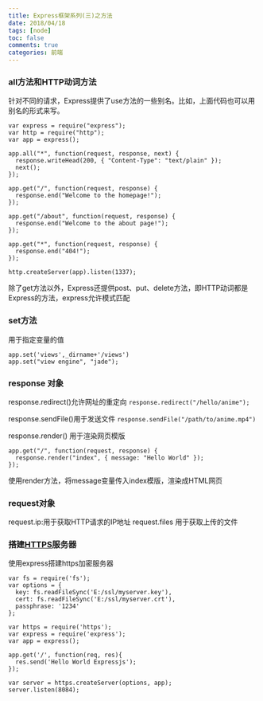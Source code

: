 ```yaml
---
title: Express框架系列(三)之方法
date: 2018/04/18
tags: [node]
toc: false
comments: true
categories: 前端
---
```


### all方法和HTTP动词方法
针对不同的请求，Express提供了use方法的一些别名。比如，上面代码也可以用别名的形式来写。


```
var express = require("express");
var http = require("http");
var app = express();

app.all("*", function(request, response, next) {
  response.writeHead(200, { "Content-Type": "text/plain" });
  next();
});

app.get("/", function(request, response) {
  response.end("Welcome to the homepage!");
});

app.get("/about", function(request, response) {
  response.end("Welcome to the about page!");
});

app.get("*", function(request, response) {
  response.end("404!");
});

http.createServer(app).listen(1337);
```
除了get方法以外，Express还提供post、put、delete方法，即HTTP动词都是Express的方法，express允许模式匹配
### set方法
用于指定变量的值

```
app.set('views',_dirname+'/views')
app.set("view engine", "jade");

```
### response 对象
response.redirect()允许网址的重定向
`response.redirect("/hello/anime");`

response.sendFile()用于发送文件
`response.sendFile("/path/to/anime.mp4")`

response.render() 用于渲染网页模版


```
app.get("/", function(request, response) {
  response.render("index", { message: "Hello World" });
});
```
使用render方法，将message变量传入index模版，渲染成HTML网页

### request对象

request.ip:用于获取HTTP请求的IP地址
request.files 用于获取上传的文件

### 搭建[HTTPS](http://baike.baidu.com/link?url=RDLn4MhlPev2MMCPjJvGa0aEf2Fg2DzGyz-Eqo7AwmYdYDjPTvyZuku-svVMjAlHcvsZm9PQ4bGPcjFW7VPcDK)服务器
使用express搭建https加密服务器


```
var fs = require('fs');
var options = {
  key: fs.readFileSync('E:/ssl/myserver.key'),
  cert: fs.readFileSync('E:/ssl/myserver.crt'),
  passphrase: '1234'
};

var https = require('https');
var express = require('express');
var app = express();

app.get('/', function(req, res){
  res.send('Hello World Expressjs');
});

var server = https.createServer(options, app);
server.listen(8084);
```
